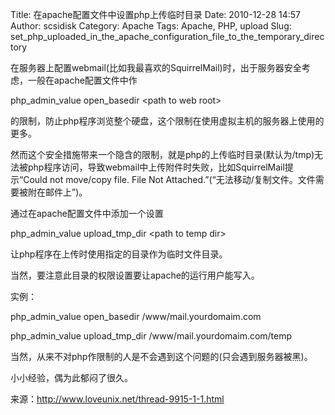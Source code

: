 Title: 在apache配置文件中设置php上传临时目录
Date: 2010-12-28 14:57
Author: scsidisk
Category: Apache
Tags: Apache, PHP, upload
Slug: set_php_uploaded_in_the_apache_configuration_file_to_the_temporary_directory

在服务器上配置webmail(比如我最喜欢的SquirrelMail)时，出于服务器安全考虑，一般在apache配置文件中作

php\_admin\_value open\_basedir \<path to web root\>

的限制，防止php程序浏览整个硬盘，这个限制在使用虚拟主机的服务器上使用的更多。

然而这个安全措施带来一个隐含的限制，就是php的上传临时目录(默认为/tmp)无法被php程序访问，导致webmail中上传附件时失败，比如SquirrelMail提示“Could
not move/copy file. File Not
Attached.”(“无法移动/复制文件。文件需要被附在邮件上”)。

通过在apache配置文件中添加一个设置

php\_admin\_value upload\_tmp\_dir \<path to temp dir\>

让php程序在上传时使用指定的目录作为临时文件目录。

当然，要注意此目录的权限设置要让apache的运行用户能写入。

实例：

php\_admin\_value open\_basedir /www/mail.yourdomaim.com

php\_admin\_value upload\_tmp\_dir /www/mail.yourdomaim.com/temp

当然，从来不对php作限制的人是不会遇到这个问题的(只会遇到服务器被黑)。

小小经验，偶为此郁闷了很久。

来源：http://www.loveunix.net/thread-9915-1-1.html
